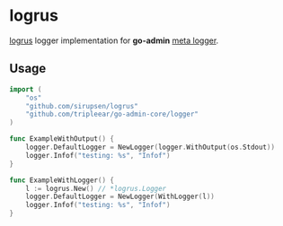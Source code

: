 # logrus

[logrus](https://github.com/sirupsen/logrus) logger implementation for __go-admin__ [meta logger](https://github.com/tripleear/go-admin-core/tree/master/logger).

## Usage

```go
import (
	"os"
	"github.com/sirupsen/logrus"
	"github.com/tripleear/go-admin-core/logger"
)

func ExampleWithOutput() {
	logger.DefaultLogger = NewLogger(logger.WithOutput(os.Stdout))
	logger.Infof("testing: %s", "Infof")
}

func ExampleWithLogger() {
	l := logrus.New() // *logrus.Logger
	logger.DefaultLogger = NewLogger(WithLogger(l))
	logger.Infof("testing: %s", "Infof")
}
```

